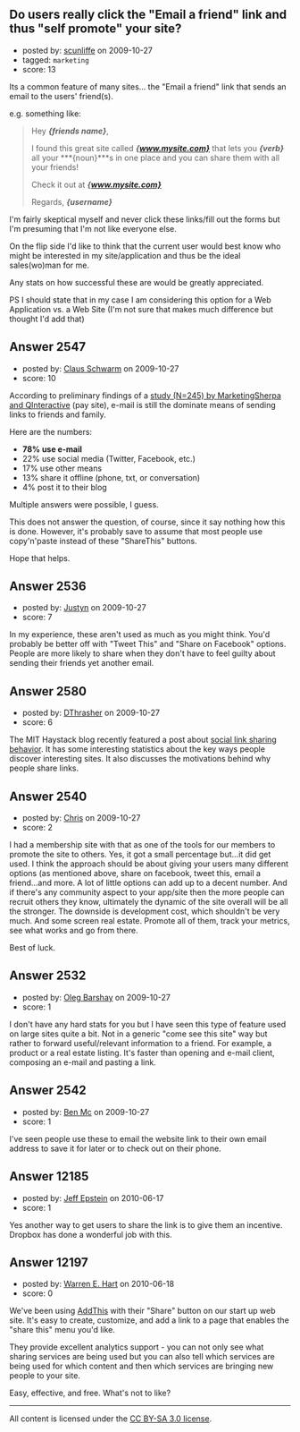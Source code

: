 ## Do users really click the "Email a friend" link and thus "self promote" your site?

- posted by: [scunliffe](https://stackexchange.com/users/-1/1103-scunliffe) on 2009-10-27
- tagged: `marketing`
- score: 13

Its a common feature of many sites... the "Email a friend" link that sends an email to the users' friend(s).

e.g. something like:

> Hey ***{friends name}***,
>
> I found this great site called ***{www.mysite.com}*** that lets you ***{verb}*** all your ***{noun}***s in one place and you can share them with all your friends!
>
> Check it out at ***{www.mysite.com}***
>
> Regards, ***{username}***

I'm fairly skeptical myself and never click these links/fill out the forms but I'm presuming that I'm not like everyone else.

On the flip side I'd like to think that the current user would best know who might be interested in my site/application and thus be the ideal sales(wo)man for me.

Any stats on how successful these are would be greatly appreciated.

PS I should state that in my case I am considering this option for a Web Application vs. a Web Site (I'm not sure that makes much difference but thought I'd add that)


## Answer 2547

- posted by: [Claus Schwarm](https://stackexchange.com/users/-1/294-claus-schwarm) on 2009-10-27
- score: 10

<p>According to preliminary findings of a <a href="http://www.marketingsherpa.com/article.php?ident=31393">study (N=245) by MarketingSherpa and QInteractive</a> (pay site), e-mail is still the dominate means of sending links to friends and family. </p>

<p>Here are the numbers:</p>

<ul>
<li><strong>78% use e-mail</strong></li>
<li>22% use social media (Twitter, Facebook, etc.)</li>
<li>17% use other means</li>
<li>13% share it offline (phone, txt, or conversation)</li>
<li>4% post it to their blog</li>
</ul>

<p>Multiple answers were possible, I guess.</p>

<p>This does not answer the question, of course, since it say nothing how this is done. However, it's probably save to assume that most people use copy'n'paste instead of these "ShareThis" buttons.</p>

<p>Hope that helps.</p>



## Answer 2536

- posted by: [Justyn](https://stackexchange.com/users/-1/605-justyn) on 2009-10-27
- score: 7

In my experience, these aren't used as much as you might think. You'd probably be better off with "Tweet This" and "Share on Facebook" options. People are more likely to share when they don't have to feel guilty about sending their friends yet another email.


## Answer 2580

- posted by: [DThrasher](https://stackexchange.com/users/-1/326-dthrasher) on 2009-10-27
- score: 6

<p>The MIT Haystack blog recently featured a post about <a href="http://groups.csail.mit.edu/haystack/blog/2009/10/13/feedme-understanding-and-supporting-social-link-sharing-on-the-web/" rel="nofollow">social link sharing behavior</a>. It has some interesting statistics about the key ways people discover interesting sites. It also discusses the motivations behind why people share links.</p>



## Answer 2540

- posted by: [Chris](https://stackexchange.com/users/-1/412-chris) on 2009-10-27
- score: 2

I had a membership site with that as one of the tools for our members to promote the site to others. Yes, it got a small percentage but...it did get used. I think the approach should be about giving your users many different options (as mentioned above, share on facebook, tweet this, email a friend...and more. A lot of little options can add up to a decent number. And if there's any community aspect to your app/site then the more people can recruit others they know, ultimately the dynamic of the site overall will be all the stronger. The downside is development cost, which shouldn't be very much. And some screen real estate. Promote all of them, track your metrics, see what works and go from there.

Best of luck.


## Answer 2532

- posted by: [Oleg Barshay](https://stackexchange.com/users/-1/1098-oleg-barshay) on 2009-10-27
- score: 1

I don't have any hard stats for you but I have seen this type of feature used on large sites quite a bit.  Not in a generic "come see this site" way but rather to forward useful/relevant information to a friend.  For example, a product or a real estate listing.  It's faster than opening and e-mail client, composing an e-mail and pasting a link.



## Answer 2542

- posted by: [Ben Mc](https://stackexchange.com/users/-1/190-ben-mc) on 2009-10-27
- score: 1

I've seen people use these to email the website link to their own email address to save it for later or to check out on their phone.


## Answer 12185

- posted by: [Jeff Epstein](https://stackexchange.com/users/-1/3666-jeff-epstein) on 2010-06-17
- score: 1

Yes another way to get users to share the link is to give them an incentive.  Dropbox has done a wonderful job with this.


## Answer 12197

- posted by: [Warren E. Hart](https://stackexchange.com/users/-1/2058-warren-e-hart) on 2010-06-18
- score: 0

<p>We've been using <a href="http://www.addthis.com" rel="nofollow">AddThis</a> with their "Share" button on our start up web site. It's easy to create, customize, and add a link to a page that enables the "share this" menu you'd like.</p>

<p>They provide excellent analytics support - you can not only see what sharing services are being used but you can also tell which services are being used for which content and then which services are bringing new people to your site.</p>

<p>Easy, effective, and free. What's not to like?</p>




---

All content is licensed under the [CC BY-SA 3.0 license](https://creativecommons.org/licenses/by-sa/3.0/).

